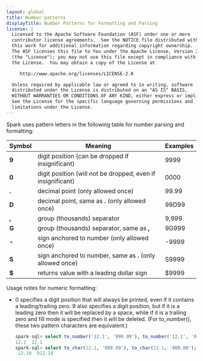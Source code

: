 ```yaml
---
layout: global
title: Number patterns
displayTitle: Number Patterns for Formatting and Parsing
license: |
  Licensed to the Apache Software Foundation (ASF) under one or more
  contributor license agreements.  See the NOTICE file distributed with
  this work for additional information regarding copyright ownership.
  The ASF licenses this file to You under the Apache License, Version 2.0
  (the "License"); you may not use this file except in compliance with
  the License.  You may obtain a copy of the License at

     http://www.apache.org/licenses/LICENSE-2.0

  Unless required by applicable law or agreed to in writing, software
  distributed under the License is distributed on an "AS IS" BASIS,
  WITHOUT WARRANTIES OR CONDITIONS OF ANY KIND, either express or implied.
  See the License for the specific language governing permissions and
  limitations under the License.
---
```


Spark uses pattern letters in the following table for number parsing and formatting:

|Symbol|Meaning|Examples|
|------|-------|--------|
|**9**|digit position (can be dropped if insignificant)|9999|
|**0**|digit position (will not be dropped, even if insignificant)|0000|
|**.**|decimal point (only allowed once)|99.99|
|**D**|decimal point, same as **.** (only allowed once)|99D99|
|**,**|group (thousands) separator|9,999|
|**G**|group (thousands) separator, same as **,**|9G999|
|**-**|sign anchored to number (only allowed once)|-9999|
|**S**|sign anchored to number, same as **.** (only allowed once)|S9999|
|**$**|returns value with a leading dollar sign|$9999|

Usage notes for numeric formatting:

- 0 specifies a digit position that will always be printed, even if it contains a leading/trailing zero. 9 also specifies a digit position, but if it is a leading zero then it will be replaced by a space, while if it is a trailing zero and fill mode is specified then it will be deleted. (For to_number(), these two pattern characters are equivalent.)
  ```sql
  spark-sql> select to_number('12.1', '999.99'), to_number('12.1', '000.00');
  12.1  12.1
  spark-sql> select to_char(12.1, '999.99'), to_char(12.1, '000.00');
   12.10  012.10
  ```
